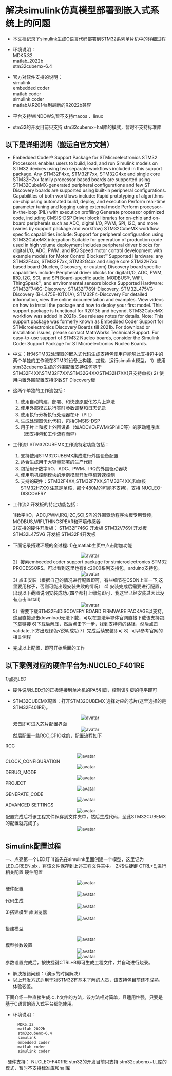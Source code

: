 #   解决simulink仿真模型部署到嵌入式系统上的问题


-   本文档记录了simulink生成C语言代码部署到STM32系列单片机中的详细过程

-   环境说明：   
    MDK5.32  
    matlab_2022b  
    stm32cubemx-6.4  
- 官方对软件支持的说明：  
    simulink  
    embedded coder     
    matlab coder   
    simulink coder  
    matlab从R2014a到最新的R2022b兼容
-   平台支持WINDOWS,暂不支持macos 、linux
-   stm32的开发目前只支持 stm32cubemx+hal库的模式，暂时不支持标准库

## 以下是详细说明（搬运自官方文档）
- Embedded Coder® Support Package for STMicroelectronics STM32 Processors enables users to build, load, and run Simulink models on STM32 devices using two separate workflows included in this support package. Any STM32F4xx, STM32F7xx, STM32G4xx and single core STM32H7xx family processor based boards are supported using STM32CubeMX-generated peripheral configurations and few ST Discovery boards are supported using built-in peripheral configurations. 
Capabilities of both workflows include: 
Rapid prototyping of algorithms on-chip using automated build, deploy, and execution
Perform real-time parameter tuning and logging using external mode
Perform processor-in-the-loop (PIL) with execution profiling
Generate processor optimized code, including CMSIS-DSP
Driver block libraries for on-chip and on-board peripherals such as ADC, digital I/O, PWM, SPI, I2C, and more (varies by support package and workflow)
STM32CubeMX workflow specific capabilities include: 
Support for peripheral configuration using STM32CubeMX integration
Suitable for generation of production code used in high volume deployment
Includes peripheral driver blocks for digital I/O, ADC, PWM, and IRQ
Speed motor control development with example models for Motor Control Blockset™
Supported Hardware: any STM32F4xx, STM32F7xx, STM32G4xx and single core STM32H7xx based board (Nucleo, Discovery, or custom)
Discovery board specific capabilities include: 
Peripheral driver blocks for digital I/O, ADC, PWM, IRQ, I2C, SCI, and SPI
Board-specific audio, MODBUS®, WiFi, ThingSpeak™, and environmental sensors blocks
Supported Hardware: STM32F746G-Discovery, STM32F769I-Discovery, STM32L475VG-Discovery (B-L475E-IOT01A), STM32F4-Discovery
For detailed information, view the online documentation and examples. View videos on how to install the package and how to deploy your first model. 
This support package is functional for R2013b and beyond. STM32CubeMX workflow was added in 2021b. See release notes for details. 
Note: This support package was formerly known as Embedded Coder Support for STMicroelectronics Discovery Boards till 2021b. 
For download or installation issues, please contact MathWorks Technical Support. 
For easy-to-use support of STM32 Nucleo boards, consider the Simulink Coder Support Package for STMicroelectronics Nucleo Boards.

- 中文：针对STM32处理器的嵌入式代码生成支持包使用户能够此支持包中的两个单独的工作流在STM32设备上构建、加载、运行simulink模型，
                                                                        1）使用stm32cubemx生成的外围配置支持任何基于STM32F4XX\STM32F7XX\STM32G4XX\STM32H7XX(只支持单核)
                                                                        2)  使用内置外围配置支持少数ST Discovery板
- 这两个单独的工作流包括：
    1) 使用自动构建、部署、和快速原型化芯片上算法
    2)  使用外部模式执行实时参数调整和日志记录
    3)  使用执行分析执行处理器在环（PIL）
    4)  生成处理器优化代码，包括CMSIS-DSP
    5)  用于片上和板上外围设备（如ADC\IO\PWM\SPI\IIC等）的驱动程序库（因支持包和工作流程而异）

- 工作流1
STM32CUBEMX工作流特定功能包括：

    1)  支持使用STM32CUBEMX集成进行外围设备配置
    2)  适合生成用于大容量部署的生产代码
    3)  包括用于数字I/O、ADC、PWM、IRQ的外围驱动器块
    4)  使用电机控制模块的示例模型开发电机转速控制
    5)  支持的硬件：STM32F4XX,STM32F7XX,STM32F4XX,和单核STM32H7XX(注意是单核，那个480M的可能不支持)，支持   NUCLEO-DISCOVERY

- 工作流2
开发板的特定功能包括：

    1)数字I/O，ADC,PWM,IRQ,I2C,SCI,SPI的外围驱动程序块板专用音频，MODBUS,WIFI,THINGSPEAR和环境传感器  
    2)支持的硬件开发板： STM32F746G 开发板    STM32V769I 开发板   STM32L475VG 开发板      STM32F4开发板



- 下面记录搭建环境的全过程:
        1)在matlab主页中点击附加功能
        <div align = center>
        ![avatar](/image/%E9%99%84%E5%8A%A0%E5%8A%9F%E8%83%BD.png)
        <div align = left>
        2）搜索embeeded coder support package for stmicroelectronics STM32 PROCESSORS。可以看到这里也有ti c2000系列支持包，arduino支持包。
        <div align = center>
        ![avatar](/image/embeddedSTM32.png)  
        <div align = left>
        3) 点击安装（根据自己的情况进行配置即可，有些细节在CSDN上查一下,这里要用梯子，否则可能出现安装失败的情况）
        4) 安装完成后需要进行配置，出现以下截图说明安装成功.(四个都打上绿勾即可，我这里已经安装过因此没有点击install)
        <div align = center>
        ![avatar](/image/%E5%AE%89%E8%A3%85%E5%AE%8C%E6%88%90.png)
        <div align = left>
        5）需要下载STM32F4DISCOVERY BOARD FIRMWARE PACKAGE以支持，这里直接点击download无法下载，可以在意法半导体官网直接下载该支持包.[下载链接](#<https://www.st.com/content/st_com/en/products/embedded-software/mcu-mpu-embedded-software/stm32-embedded-software/stm32-standard-peripheral-library-expansion/stsw-stm3206hdl=VZhiO7uh6WCv8FAmjZndng%3D%3D%2CcMwOhOMqoJLYxUp6IZ6yPR5fsu%2FDN7OxYoX03HaIC%2FS2ifIh1QIFhO0gQTBHH3kKvKRdg9nKJX8tcHWOMHdRS%2Fk97ggFL3Aqo%2F6ktYIeilILtvFHLrtY7AX4qc2VZHUkiVlHohAzi5STd5IbngDODs9lQU7xRnURf%2FVTxwwp7tmI2%2FFdex2AbS%2BesSYihGC2XoGN%2FAnyPGkWrkscNXH6Av5BQ8pji1HtotuntCqqLGUefY%2BKtAc4PLbfxSI6UwqbUjuzaJS%2BqfY2%2BogS46nDWe1VGn37zY%2FGPQKSzQYkcp0RjYhQ5TiBFAnX1s>)
        6)下载后解压，然后点击下一步，找到支持包的路径，然后点击validate,下方出现绿色√说明成功
        7）完成后续安装即可
        8）可以参考官网的相关例程

- 完成以上配置，即可开始后面的工作
## 以下案例对应的硬件平台为:NUCLEO_F401RE

1)点亮LED

- 硬件说明:LED灯的正极连接到单片机的PA5引脚，控制该引脚的电平即可

- STM32CUBEMX配置：打开STM32CUBEMX 选择对应的芯片(这里选择的是STM32F401RE)。
        <div align = center>
        ![avatar](/image/%E8%8A%AF%E7%89%87%E9%80%89%E6%8B%A9.png)
        <div align = left>
双击即可进入芯片配置界面
        <div align = center>
        ![avatar](/image/%E8%8A%AF%E7%89%87%E9%85%8D%E7%BD%AE.png)
        <div align = left>
然后配置一些RCC,GPIO啥的，配置流程如下

RCC
        <div align = center>
        ![avatar](/image/RCC_MODE.png)
        <div align = left>
CLOCK_CONFIGURATION
        <div align = center>
        ![avatar](/image/CLOCK_CONFIG.png)
        <div align = left>
DEBUG_MODE
        <div align = center>
        ![avatar](/image/DEBUG_MODE.png)
        <div align = left>
PROJECT
        <div align = center>
        ![avatar](/image/project.png)
        <div align = left>
GENERATE_CODE
        <div align = center>
        ![avatar](/image/generate_code.png)
        <div align = left>
ADVANCED SETTINGS
        <div align = center>
        ![avatar](/image/advanced_setting.png)
        <div align = left>
配置完成后将该工程文件保存到文件夹中，然后生成代码，至此STM32CUBEMX的配置就完成了。
        <div align = center>
        ![avatar](/image/生成工程文件.png)
        <div align = left>
##  Simulink配置过程
一、点亮第一个LED灯
        1)首先在simulink里面创建一个模型，这里记为LED_GREEN.slx，将该文件保存到上述工程文件夹中。
        2)按快捷键 CTRL+E,进行相关配置
硬件配置
        <div align = center>
        ![avatar](/image/%E7%A1%AC%E4%BB%B6%E9%85%8D%E7%BD%AE1.png)
        <div align = left>
硬件配置
        <div align = center>
        ![avatar](/image/%E7%A1%AC%E4%BB%B6%E9%85%8D%E7%BD%AE2.png)
        <div align = left>
代码生成
        <div align = center>
        ![avatar](/image/%E4%BB%A3%E7%A0%81%E7%94%9F%E6%88%90.png)
        <div align = left>
        3)搭建模型
库浏览器
        <div align = center>
        ![avatar](/image/库浏览器.png)
        <div align = left>

搭建模型
        <div align = center>
        ![avatar](/image/模型搭建.png)
        <div align = left>
模型参数设置
        <div align = center>
        ![avatar](/image/模型参数设置1.png)
        <div align = left>
        <div align = center>
        ![avatar](/image/模型参数设置2.png)
        <div align = left>
参数设置完成后，按快捷键CTRL+B即可生成工程文件，并自动进行烧录。
- 解决报错问题：（演示的时候解决）
- 以上开发方式适用于对STM32有基本了解的人员，该支持包目前还不成熟，体验较差。









下面介绍一种直接生成.c .h文件的方法，该方法相对简单，且适用性强，只要是基于C语言的嵌入式平台都能使用。

- 环境说明：

        MDK5.32     
        matlab_2022b        
        stm32cubemx-6.4     
        simulink        
        embedded coder      
        matlab coder        
        simulink coder      

-硬件支持：  NUCLEO-F401RE
stm32的开发目前只支持 stm32cubemx+LL库的模式，暂时不支持标准库和hal库
   



